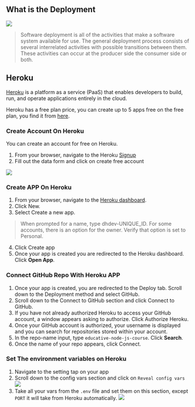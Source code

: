 ## What is the Deployment

![](/images/heroku-0.jpeg)

> Software deployment is all of the activities that make a software system available for use. The general deployment process consists of several interrelated activities with possible transitions between them. These activities can occur at the producer side the consumer side or both.

## Heroku 

[Heroku](https://dashboard.heroku.com/) is a platform as a service (PaaS) that enables developers to build, run, and operate applications entirely in the cloud.

Heroku has a free plan price, you can create up to 5 apps free on the free plan, you find it from [here](https://www.heroku.com/pricing).

### Create Account On Heroku
You can create an account for free on Heroku.
1. From your browser, navigate to the Heroku [Signup](https://www.heroku.com/)
2. Fill out the data form and click on create free account

![](/images/heroku-1.png)

### Create APP On Heroku
1. From your browser, navigate to the [Heroku dashboard](https://id.heroku.com).
2. Click New.
3. Select Create a new app.
> When prompted for a name, type dhdev-UNIQUE_ID.  For some accounts, there is an option for the owner. Verify that option is set to Personal.
4. Click Create app
5. Once your app is created you are redirected to the Heroku dashboard. Click **Open App**.

### Connect GitHub Repo With Heroku APP
1. Once your app is created, you are redirected to the Deploy tab. Scroll down to the Deployment method and select GitHub.
2. Scroll down to the Connect to GitHub section and click Connect to GitHub.
3. If you have not already authorized Heroku to access your GitHub account, a window appears asking to authorize. Click Authorize Heroku.
4. Once your GitHub account is authorized, your username is displayed and you can search for repositories stored within your account.
5. In the repo-name input, type `educative-node-js-course`. Click **Search**.
6. Once the name of your repo appears, click Connect.

### Set The environment variables on Heroku

1. Navigate to the setting tap on your app
2. Scroll down to the config vars section and click on `Reveal config vars`
![](/images/herku-2.png)
1. Take all your vars from the `.env` file and set them on this section, except `PORT` it will take from Heroku automatically.
![](/images/heroku-2.png)

